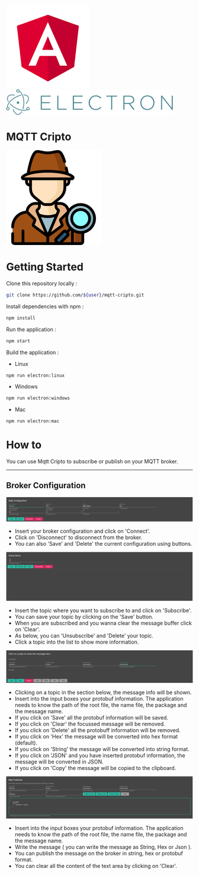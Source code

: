 [![Angular Logo](./logo-angular.jpg)](https://angular.io/) [![Electron Logo](./logo-electron.jpg)](https://electron.atom.io/)

# MQTT Cripto

![MQTT Cripto](./src/favicon.256x256.png)

# Getting Started

Clone this repository locally :

``` bash
git clone https://github.com/${user}/mqtt-cripto.git
```

Install dependencies with npm :

``` bash
npm install
```
Run the application :

``` bash
npm start
```

Build the application :

- Linux 
``` bash
npm run electron:linux
```

- Windows
``` bash 
npm run electron:windows
```

- Mac
``` bash
npm run electron:mac
```


# How to

You can use Mqtt Cripto to subscribe or publish on your MQTT broker.

<hr>

## Broker Configuration

![MQTT Configuration](./src/assets/images/mqtt-configuration.jpg)

- Insert your broker configuration and click on 'Connect'.
- Click on 'Disconnect' to disconnect from the broker.
- You can also 'Save' and 'Delete' the current configuration using buttons.

![Subscription](./src/assets/images/subscription.jpg)

- Insert the topic where you want to subscribe to and click on 'Subscribe'.
- You can save your topic by clicking on the 'Save' button.
- When you are subscribed and you wanna clear the message buffer click on 'Clear'.
- As below, you can 'Unsubscribe' and 'Delete' your topic.
- Click a topic into the list to show more information.

![Message Focus](./src/assets/images/message-focus.jpg)

- Clicking on a topic in the section below, the message info will be shown.
- Insert into the input boxes your protobuf information. The application needs to know the path of the root file, the name file, the package and the message name.
- If you click on 'Save' all the protobuf information will be saved.
- If you click on 'Clear' the focussed message will be removed.
- If you click on 'Delete' all the protobuff information will be removed.
- If you click on 'Hex' the message will be converted into hex format (default).
- If you click on 'String' the message will be converted into string format.
- If you click on 'JSON' and you have inserted protobuf information, the message will be converted in JSON.
- If you click on 'Copy' the message will be copied to the clipboard.

![Publish](./src/assets/images/publish.jpg)

- Insert into the input boxes your protobuf information. The application needs to know the path of the root file, the name file, the package and the message name.
- Write the message ( you can write the message as String, Hex or Json ).
- You can publish the message on the broker in string, hex or protobuf format.
- You can clear all the content of the text area by clicking on 'Clear'.

